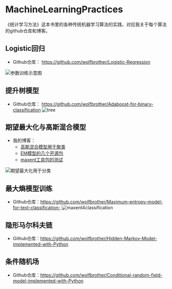 # MachineLearningPractices
《统计学习方法》这本书里的各种传统机器学习算法的实践，对应我关于每个算法的github仓库和博客。



## Logistic回归
+ Github仓库： https://github.com/wolfbrother/Logistic-Regression
  
![参数训练示意图](https://github.com/wolfbrother/MachineLearningPractices/blob/master/_picutures/1416895888_5605.gif?raw=true)


## 提升树模型
+ Github仓库： https://github.com/wolfbrother/Adaboost-for-binary-classification 
![tree](https://github.com/wolfbrother/MachineLearningPractices/blob/master/_picutures/tree.png?raw=true)
 
## 期望最大化与高斯混合模型
+ 我的博客：
  + [高斯混合模型用于聚类](https://blog.csdn.net/golden1314521/article/details/46051431)
  + [EM模型的几个开源包](https://blog.csdn.net/golden1314521/article/details/45585651)
  + [maxent工具包的测试](https://blog.csdn.net/golden1314521/article/details/45488773)

![期望最大化用于分类](https://github.com/wolfbrother/MachineLearningPractices/blob/master/_picutures/gmm.png?raw=true)

## 最大熵模型训练
+ Github仓库：https://github.com/wolfbrother/Maximum-entropy-model-for-text-classification-
![maxent4classification](https://github.com/wolfbrother/MachineLearningPractices/blob/master/_picutures/maxent.png?raw=true)

## 隐形马尔科夫链
+ Github仓库：https://github.com/wolfbrother/Hidden-Markov-Model-implemented-with-Python

## 条件随机场
+ Github仓库：https://github.com/wolfbrother/Conditional-random-field-model-implemented-with-Python
